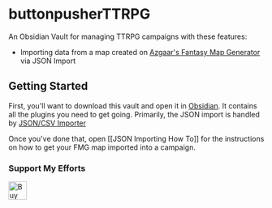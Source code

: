 # buttonpusherTTRPG
An Obsidian Vault for managing TTRPG campaigns with these features:

- Importing data from a map created on [Azgaar's Fantasy Map Generator](https://azgaar.github.io/Fantasy-Map-Generator/) via JSON Import

## Getting Started

First, you'll want to download this vault and open it in [Obsidian](https://obsidian.md/). It contains all the plugins you need to get going. Primarily, the JSON import is handled by [JSON/CSV Importer](https://github.com/farling42/obsidian-import-json)

Once you've done that, open [[JSON Importing How To]] for the instructions on how to get your FMG map imported into a campaign.


### Support My Efforts

<a href='https://ko-fi.com/H2H0FUMHK' target='_blank'><img height='36' style='border:0px;height:36px;' src='https://storage.ko-fi.com/cdn/kofi2.png?v=3' border='0' alt='Buy Me a Coffee at ko-fi.com' /></a>
